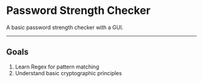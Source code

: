# Password Strength Checker

A basic password strength checker with a GUI.

---

## Goals

1. Learn Regex for pattern matching  
2. Understand basic cryptographic principles
